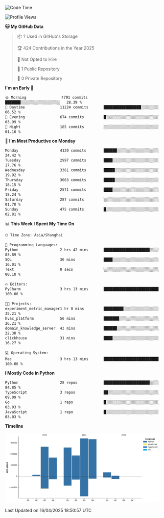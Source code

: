 <!--START_SECTION:waka-->
![Code Time](http://img.shields.io/badge/Code%20Time-230%20hrs%2031%20mins-blue)

![Profile Views](http://img.shields.io/badge/Profile%20Views-0-blue)

**🐱 My GitHub Data** 

> 📦 ? Used in GitHub's Storage 
 > 
> 🏆 424 Contributions in the Year 2025
 > 
> 🚫 Not Opted to Hire
 > 
> 📜 1 Public Repository 
 > 
> 🔑 0 Private Repository 
 > 
**I'm an Early 🐤** 

```text
🌞 Morning                4791 commits        ███████░░░░░░░░░░░░░░░░░░   28.39 % 
🌆 Daytime                11224 commits       █████████████████░░░░░░░░   66.52 % 
🌃 Evening                674 commits         █░░░░░░░░░░░░░░░░░░░░░░░░   03.99 % 
🌙 Night                  185 commits         ░░░░░░░░░░░░░░░░░░░░░░░░░   01.10 % 
```
📅 **I'm Most Productive on Monday** 

```text
Monday                   4120 commits        ██████░░░░░░░░░░░░░░░░░░░   24.42 % 
Tuesday                  2997 commits        ████░░░░░░░░░░░░░░░░░░░░░   17.76 % 
Wednesday                3361 commits        █████░░░░░░░░░░░░░░░░░░░░   19.92 % 
Thursday                 3063 commits        █████░░░░░░░░░░░░░░░░░░░░   18.15 % 
Friday                   2571 commits        ████░░░░░░░░░░░░░░░░░░░░░   15.24 % 
Saturday                 287 commits         ░░░░░░░░░░░░░░░░░░░░░░░░░   01.70 % 
Sunday                   475 commits         █░░░░░░░░░░░░░░░░░░░░░░░░   02.81 % 
```


📊 **This Week I Spent My Time On** 

```text
🕑︎ Time Zone: Asia/Shanghai

💬 Programming Languages: 
Python                   2 hrs 42 mins       █████████████████████░░░░   83.89 % 
SQL                      30 mins             ████░░░░░░░░░░░░░░░░░░░░░   16.01 % 
Text                     0 secs              ░░░░░░░░░░░░░░░░░░░░░░░░░   00.10 % 

🔥 Editors: 
PyCharm                  3 hrs 13 mins       █████████████████████████   100.00 % 

🐱‍💻 Projects: 
experiment_metric_manager1 hr 8 mins         █████████░░░░░░░░░░░░░░░░   35.21 % 
hvac_platform            50 mins             ███████░░░░░░░░░░░░░░░░░░   26.21 % 
domain_knowledge_server  43 mins             ██████░░░░░░░░░░░░░░░░░░░   22.30 % 
clickhouse               31 mins             ████░░░░░░░░░░░░░░░░░░░░░   16.27 % 

💻 Operating System: 
Mac                      3 hrs 13 mins       █████████████████████████   100.00 % 
```

**I Mostly Code in Python** 

```text
Python                   28 repos            █████████████████████░░░░   84.85 % 
TypeScript               3 repos             ██░░░░░░░░░░░░░░░░░░░░░░░   09.09 % 
Go                       1 repo              █░░░░░░░░░░░░░░░░░░░░░░░░   03.03 % 
JavaScript               1 repo              █░░░░░░░░░░░░░░░░░░░░░░░░   03.03 % 
```



**Timeline**

![Lines of Code chart](https://raw.githubusercontent.com/jixingyou/jixingyou/main/assets/bar_graph.png)


 Last Updated on 16/04/2025 18:50:57 UTC
<!--END_SECTION:waka-->